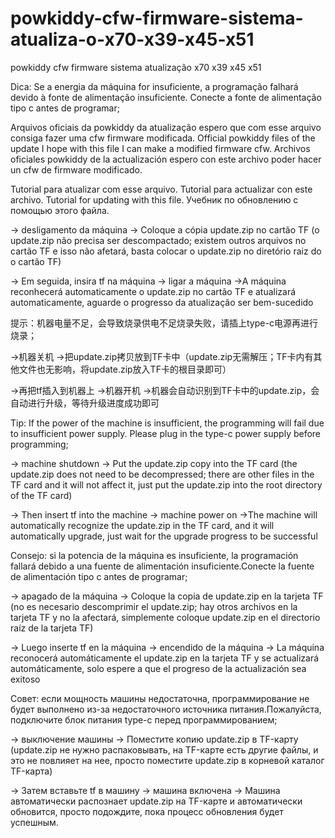# powkiddy-cfw-firmware-sistema-atualiza-o-x70-x39-x45-x51
powkiddy cfw firmware sistema atualização x70 x39 x45 x51

Dica: Se a energia da máquina for insuficiente, a programação falhará devido à fonte de alimentação insuficiente. Conecte a fonte de alimentação tipo c antes de programar;

Arquivos oficiais da powkiddy da atualização espero que com esse arquivo consiga fazer uma cfw firmware modificada.
Official powkiddy files of the update I hope with this file I can make a modified firmware cfw.
Archivos oficiales powkiddy de la actualización espero con este archivo poder hacer un cfw de firmware modificado.



Tutorial para atualizar com esse arquivo.
Tutorial para actualizar con este archivo.
Tutorial for updating with this file.
Учебник по обновлению с помощью этого файла.



 -> desligamento da máquina
 -> Coloque a cópia update.zip no cartão TF (o update.zip não precisa ser descompactado; existem outros arquivos no cartão TF e isso não afetará, basta colocar o update.zip no diretório raiz do o cartão TF)

 -> Em seguida, insira tf na máquina
 -> ligar a máquina
 ->A máquina reconhecerá automaticamente o update.zip no cartão TF e atualizará automaticamente, aguarde o progresso da atualização ser bem-sucedido



提示：机器电量不足，会导致烧录供电不足烧录失败，请插上type-c电源再进行烧录；



->机器关机
->把update.zip拷贝放到TF卡中（update.zip无需解压；TF卡内有其他文件也无影响，将update.zip放入TF卡的根目录即可）

->再把tf插入到机器上
->机器开机
->机器会自动识别到TF卡中的update.zip，会自动进行升级，等待升级进度成功即可


Tip: If the power of the machine is insufficient, the programming will fail due to insufficient power supply. Please plug in the type-c power supply before programming;



 -> machine shutdown
 -> Put the update.zip copy into the TF card (the update.zip does not need to be decompressed; there are other files in the TF card and it will not affect it, just put the update.zip into the root directory of the TF card)

 -> Then insert tf into the machine
 -> machine power on
 ->The machine will automatically recognize the update.zip in the TF card, and it will automatically upgrade, just wait for the upgrade progress to be successful


Consejo: si la potencia de la máquina es insuficiente, la programación fallará debido a una fuente de alimentación insuficiente.Conecte la fuente de alimentación tipo c antes de programar;




 -> apagado de la máquina
 -> Coloque la copia de update.zip en la tarjeta TF (no es necesario descomprimir el update.zip; hay otros archivos en la tarjeta TF y no la afectará, simplemente coloque update.zip en el directorio raíz de la tarjeta TF)

 -> Luego inserte tf en la máquina
 -> encendido de la máquina
 -> La máquina reconocerá automáticamente el update.zip en la tarjeta TF y se actualizará automáticamente, solo espere a que el progreso de la actualización sea exitoso


Совет: если мощность машины недостаточна, программирование не будет выполнено из-за недостаточного источника питания.Пожалуйста, подключите блок питания type-c перед программированием;



 -> выключение машины
 -> Поместите копию update.zip в TF-карту (update.zip не нужно распаковывать, на TF-карте есть другие файлы, и это не повлияет на нее, просто поместите update.zip в корневой каталог TF-карта)

 -> Затем вставьте tf в машину
 -> машина включена
 -> Машина автоматически распознает update.zip на TF-карте и автоматически обновится, просто подождите, пока процесс обновления будет успешным.
